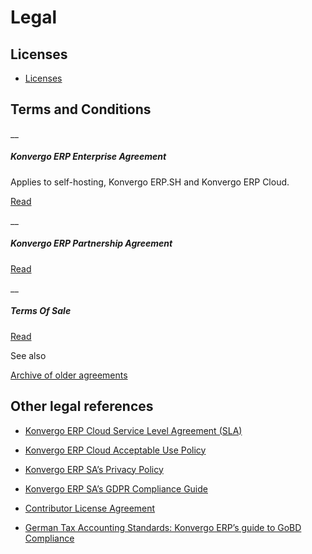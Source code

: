 #  Legal 

##  Licenses 

  * [ Licenses ](legal/licenses#licenses)

##  Terms and Conditions 

__

##### Konvergo ERP Enterprise Agreement

Applies to self-hosting, Konvergo ERP.SH and Konvergo ERP Cloud.

[Read](legal/terms/enterprise)

__

##### Konvergo ERP Partnership Agreement

[Read](legal/terms/partnership)

__

##### Terms Of Sale

[Read](legal/terms/terms_of_sale)

<div class="alert alert-go_to">
<p class="alert-title">
            See also
            </p>
<p>
<a href="https://drive.google.com/open?id=1skSTsdAPOBlaIWi_hUkL3tfaoi8Qdspu" target="_blank">Archive of older agreements</a>
</p>
</div>

##  Other legal references 

  * [Konvergo ERP Cloud Service Level Agreement (SLA)](https://www.odoo.com/cloud-sla)

  * [Konvergo ERP Cloud Acceptable Use Policy](https://www.odoo.com/acceptable-use)

  * [Konvergo ERP SA’s Privacy Policy](https://www.odoo.com/privacy)

  * [Konvergo ERP SA’s GDPR Compliance Guide](https://www.odoo.com/gdpr)

  * [ Contributor License Agreement ](legal/cla#cla)

  * [ German Tax Accounting Standards: Konvergo ERP’s guide to GoBD Compliance ](applications/finance/accounting/fiscal_localizations/localizations/germany#germany-gobd)

